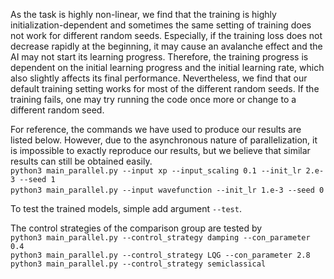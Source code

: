 As the task is highly non-linear, we find that the training is highly initialization-dependent and sometimes the same setting of training does not work for different random seeds. Especially, if the training loss does not decrease rapidly at the beginning, it may cause an avalanche effect and the AI may not start its learning progress. Therefore, the training progress is dependent on the initial learning progress and the initial learning rate, which also slightly affects its final performance. Nevertheless, we find that our default training setting works for most of the different random seeds. If the training fails, one may try running the code once more or change to a different random seed.

For reference, the commands we have used to produce our results are listed below. However, due to the asynchronous nature of parallelization, it is impossible to exactly reproduce our results, but we believe that similar results can still be obtained easily.\
```python3 main_parallel.py --input xp --input_scaling 0.1 --init_lr 2.e-3 --seed 1```\
```python3 main_parallel.py --input wavefunction --init_lr 1.e-3 --seed 0　```

To test the trained models, simple add argument ```--test```.

The control strategies of the comparison group are tested by\
```python3 main_parallel.py --control_strategy damping --con_parameter 0.4```\
```python3 main_parallel.py --control_strategy LQG --con_parameter 2.8```\
```python3 main_parallel.py --control_strategy semiclassical```
